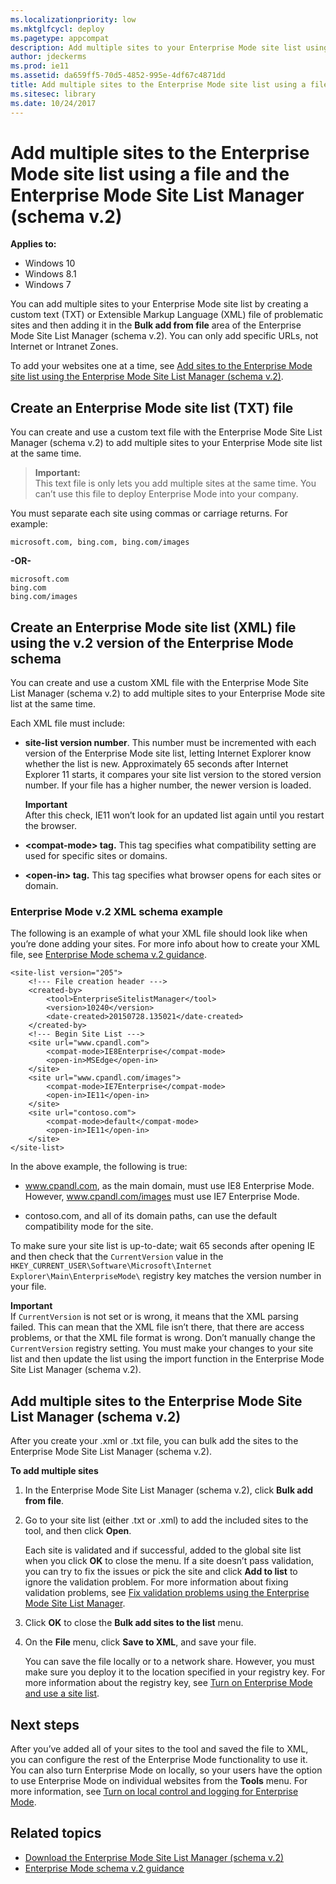```yaml
---
ms.localizationpriority: low
ms.mktglfcycl: deploy
ms.pagetype: appcompat
description: Add multiple sites to your Enterprise Mode site list using a file and the Enterprise Mode Site List Manager (schema v.2).
author: jdeckerms
ms.prod: ie11
ms.assetid: da659ff5-70d5-4852-995e-4df67c4871dd
title: Add multiple sites to the Enterprise Mode site list using a file and the Enterprise Mode Site List Manager (schema v.2) (Internet Explorer 11 for IT Pros)
ms.sitesec: library
ms.date: 10/24/2017
---
```



# Add multiple sites to the Enterprise Mode site list using a file and the Enterprise Mode Site List Manager (schema v.2)

**Applies to:**

-   Windows 10
-   Windows 8.1
-   Windows 7

You can add multiple sites to your Enterprise Mode site list by creating a custom text (TXT) or Extensible Markup Language (XML) file of problematic sites and then adding it in the **Bulk add from file** area of the Enterprise Mode Site List Manager (schema v.2). You can only add specific URLs, not Internet or Intranet Zones.

To add your websites one at a time, see [Add sites to the Enterprise Mode site list using the Enterprise Mode Site List Manager (schema v.2)](add-single-sites-to-enterprise-mode-site-list-using-the-version-2-enterprise-mode-tool.md).

## Create an Enterprise Mode site list (TXT) file

You can create and use a custom text file with the Enterprise Mode Site List Manager (schema v.2) to add multiple sites to your Enterprise Mode site list at the same time.

>**Important:**<br>This text file is only lets you add multiple sites at the same time. You can’t use this file to deploy Enterprise Mode into your company.

You must separate each site using commas or carriage returns. For example:

```
microsoft.com, bing.com, bing.com/images
```
**-OR-**

```
microsoft.com
bing.com
bing.com/images
```

## Create an Enterprise Mode site list (XML) file using the v.2 version of the Enterprise Mode schema

You can create and use a custom XML file with the Enterprise Mode Site List Manager (schema v.2) to add multiple sites to your Enterprise Mode site list at the same time.

Each XML file must include:

-   **site-list version number**. This number must be incremented with each version of the Enterprise Mode site list, letting Internet Explorer know whether the list is new. Approximately 65 seconds after Internet Explorer 11 starts, it compares your site list version to the stored version number. If your file has a higher number, the newer version is loaded. <p>**Important**<br>After this check, IE11 won’t look for an updated list again until you restart the browser. 

-   **&lt;compat-mode&gt; tag.** This tag specifies what compatibility setting are used for specific sites or domains.

-   **&lt;open-in&gt; tag.** This tag specifies what browser opens for each sites or domain.

### Enterprise Mode v.2 XML schema example

The following is an example of what your XML file should look like when you’re done adding your sites. For more info about how to create your XML file, see [Enterprise Mode schema v.2 guidance](enterprise-mode-schema-version-2-guidance.md).

```
<site-list version="205">
    <!--- File creation header --->
    <created-by>
        <tool>EnterpriseSitelistManager</tool>
        <version>10240</version>
        <date-created>20150728.135021</date-created>
    </created-by>
    <!--- Begin Site List ---> 
    <site url="www.cpandl.com">
        <compat-mode>IE8Enterprise</compat-mode>
        <open-in>MSEdge</open-in>
    </site>
    <site url="www.cpandl.com/images">
        <compat-mode>IE7Enterprise</compat-mode>
        <open-in>IE11</open-in>
    </site>
    <site url="contoso.com">
        <compat-mode>default</compat-mode>
        <open-in>IE11</open-in>
    </site>
</site-list>
```
In the above example, the following is true:

-   www.cpandl.com, as the main domain, must use IE8 Enterprise Mode. However, www.cpandl.com/images must use IE7 Enterprise Mode.

-   contoso.com, and all of its domain paths, can use the default compatibility mode for the site.

To make sure your site list is up-to-date; wait 65 seconds after opening IE and then check that the `CurrentVersion` value in the `HKEY_CURRENT_USER\Software\Microsoft\Internet Explorer\Main\EnterpriseMode\` registry key matches the version number in your file. <p>**Important**<br>If `CurrentVersion` is not set or is wrong, it means that the XML parsing failed. This can mean that the XML file isn’t there, that there are access problems, or that the XML file format is wrong. Don’t manually change the `CurrentVersion` registry setting. You must make your changes to your site list and then update the list using the import function in the Enterprise Mode Site List Manager (schema v.2).

## Add multiple sites to the Enterprise Mode Site List Manager (schema v.2)
After you create your .xml or .txt file, you can bulk add the sites to the Enterprise Mode Site List Manager (schema v.2).

 **To add multiple sites**

1.  In the Enterprise Mode Site List Manager (schema v.2), click **Bulk add from file**.

2.  Go to your site list (either .txt or .xml) to add the included sites to the tool, and then click **Open**.<p>
Each site is validated and if successful, added to the global site list when you click **OK** to close the menu. If a site doesn’t pass validation, you can try to fix the issues or pick the site and click **Add to list** to ignore the validation problem. For more information about fixing validation problems, see [Fix validation problems using the Enterprise Mode Site List Manager](fix-validation-problems-using-the-enterprise-mode-site-list-manager.md).

3.  Click **OK** to close the **Bulk add sites to the list** menu.

4.  On the **File** menu, click **Save to XML**, and save your file.<p>
You can save the file locally or to a network share. However, you must make sure you deploy it to the location specified in your registry key. For more information about the registry key, see [Turn on Enterprise Mode and use a site list](turn-on-enterprise-mode-and-use-a-site-list.md).

## Next steps
After you’ve added all of your sites to the tool and saved the file to XML, you can configure the rest of the Enterprise Mode functionality to use it. You can also turn Enterprise Mode on locally, so your users have the option to use Enterprise Mode on individual websites from the **Tools** menu. For more information, see [Turn on local control and logging for Enterprise Mode](turn-on-local-control-and-logging-for-enterprise-mode.md).

## Related topics
- [Download the Enterprise Mode Site List Manager (schema v.2)](https://go.microsoft.com/fwlink/p/?LinkId=716853)
- [Enterprise Mode schema v.2 guidance](enterprise-mode-schema-version-2-guidance.md)
 

 



